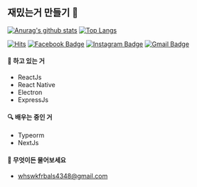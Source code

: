 ## 재밌는거 만들기 📝

[![Anurag's github stats](https://github-readme-stats.vercel.app/api?username=limgyumin&count_private=true&show_icons=true&hide_border=true)](https://github.com/anuraghazra/github-readme-stats)
[![Top Langs](https://github-readme-stats.vercel.app/api/top-langs/?username=limgyumin&hide=css,html)](https://github.com/anuraghazra/github-readme-stats)

[![Hits](https://hits.seeyoufarm.com/api/count/incr/badge.svg?url=https%3A%2F%2Fgithub.com%2Flimgyumin)](https://hits.seeyoufarm.com)
[![Facebook Badge](https://img.shields.io/badge/-Facebook-1877f2?style=flat-square&logo=facebook&logoColor=white&link=hhttps://www.facebook.com/profile.php?id=100048700034135)](https://www.facebook.com/profile.php?id=100040880319481)
[![Instagram Badge](https://img.shields.io/badge/-Instagram-dd2a7b?style=flat-square&logo=instagram&logoColor=white&link=https://www.instagram.com/g_yyuu_/)](https://www.instagram.com/g_yyuu_)
[![Gmail Badge](https://img.shields.io/badge/-Gmail-c14438?style=flat-square&logo=Gmail&logoColor=white&link=mailto:whswkfrbals4348@gmail.com)](mailto:whswkfrbals4348@gmail.com) 

#### 🔨 하고 있는 거
- ReactJs
- React Native
- Electron
- ExpressJs

#### 🔍 배우는 중인 거
- Typeorm
- NextJs

#### 💬 무엇이든 물어보세요
- whswkfrbals4348@gmail.com
